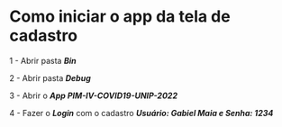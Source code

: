 # Como iniciar o app da tela de cadastro

1 - Abrir pasta ***Bin***

2 - Abrir pasta ***Debug***

3 - Abrir o ***App PIM-IV-COVID19-UNIP-2022***

4 - Fazer o ***Login*** com o cadastro ***Usuário: Gabiel Maia e Senha: 1234***
